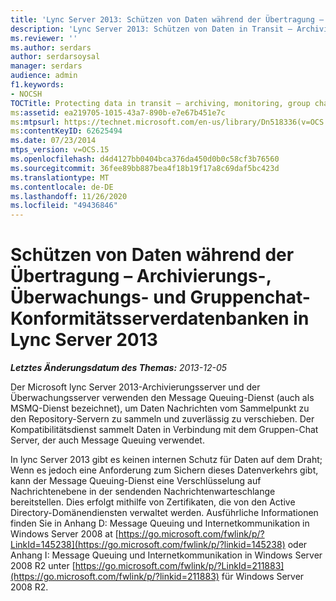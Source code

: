```yaml
---
title: 'Lync Server 2013: Schützen von Daten während der Übertragung – Archivierungs-, Überwachungs- und Gruppenchat-Konformitätsserverdatenbanken'
description: 'Lync Server 2013: Schützen von Daten in Transit – Archivierung, Überwachung, Gruppen-Chat-Compliance Server-Datenbanken.'
ms.reviewer: ''
ms.author: serdars
author: serdarsoysal
manager: serdars
audience: admin
f1.keywords:
- NOCSH
TOCTitle: Protecting data in transit – archiving, monitoring, group chat compliance server databases in Lync Server 2013
ms:assetid: ea219705-1015-43a7-890b-e7e67b451e7c
ms:mtpsurl: https://technet.microsoft.com/en-us/library/Dn518336(v=OCS.15)
ms:contentKeyID: 62625494
ms.date: 07/23/2014
mtps_version: v=OCS.15
ms.openlocfilehash: d4d4127bb0404bca376da450d0b0c58cf3b76560
ms.sourcegitcommit: 36fee89bb887bea4f18b19f17a8c69daf5bc423d
ms.translationtype: MT
ms.contentlocale: de-DE
ms.lasthandoff: 11/26/2020
ms.locfileid: "49436846"
---
```

# <a name="protecting-data-in-transit--archiving-monitoring-group-chat-compliance-server-databases-in-lync-server-2013"></a>Schützen von Daten während der Übertragung – Archivierungs-, Überwachungs- und Gruppenchat-Konformitätsserverdatenbanken in Lync Server 2013

<div data-xmlns="http://www.w3.org/1999/xhtml">

<div class="topic" data-xmlns="http://www.w3.org/1999/xhtml" data-msxsl="urn:schemas-microsoft-com:xslt" data-cs="https://msdn.microsoft.com/">

<div data-asp="https://msdn2.microsoft.com/asp">



</div>

<div id="mainSection">

<div id="mainBody">

<span> </span>

_**Letztes Änderungsdatum des Themas:** 2013-12-05_

Der Microsoft lync Server 2013-Archivierungsserver und der Überwachungsserver verwenden den Message Queuing-Dienst (auch als MSMQ-Dienst bezeichnet), um Daten Nachrichten vom Sammelpunkt zu den Repository-Servern zu sammeln und zuverlässig zu verschieben. Der Kompatibilitätsdienst sammelt Daten in Verbindung mit dem Gruppen-Chat Server, der auch Message Queuing verwendet.

In lync Server 2013 gibt es keinen internen Schutz für Daten auf dem Draht; Wenn es jedoch eine Anforderung zum Sichern dieses Datenverkehrs gibt, kann der Message Queuing-Dienst eine Verschlüsselung auf Nachrichtenebene in der sendenden Nachrichtenwarteschlange bereitstellen. Dies erfolgt mithilfe von Zertifikaten, die von den Active Directory-Domänendiensten verwaltet werden. Ausführliche Informationen finden Sie in Anhang D: Message Queuing und Internetkommunikation in Windows Server 2008 at [https://go.microsoft.com/fwlink/p/?LinkId=145238](https://go.microsoft.com/fwlink/p/?linkid=145238) oder Anhang I: Message Queuing und Internetkommunikation in Windows Server 2008 R2 unter [https://go.microsoft.com/fwlink/p/?LinkId=211883](https://go.microsoft.com/fwlink/p/?linkid=211883) für Windows Server 2008 R2.

</div>

<span> </span>

</div>

</div>

</div>

